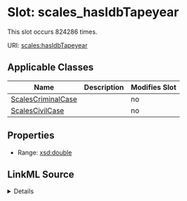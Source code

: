

# Slot: scales_hasIdbTapeyear




This slot occurs 824286 times.


URI: [scales:hasIdbTapeyear](http://schemas.scales-okn.org/rdf/scales#hasIdbTapeyear)



<!-- no inheritance hierarchy -->





## Applicable Classes

| Name | Description | Modifies Slot |
| --- | --- | --- |
| [ScalesCriminalCase](../classes/ScalesCriminalCase.md) |  |  no  |
| [ScalesCivilCase](../classes/ScalesCivilCase.md) |  |  no  |







## Properties

* Range: [xsd:double](http://www.w3.org/2001/XMLSchema#double)







## LinkML Source

<details>

```yaml
name: scales_hasIdbTapeyear
from_schema: okns:scales-kg
rank: 1000
slot_uri: scales:hasIdbTapeyear
alias: scales_hasIdbTapeyear
domain_of:
- scales_CivilCase
- scales_CriminalCase
range: double

```
</details>